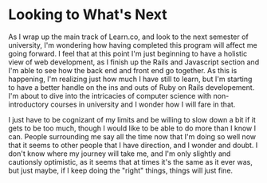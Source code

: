 # Looking to What's Next

As I wrap up the main track of Learn.co, and look to the next semester of university, I'm wondering how having completed this program will affect me going forward. I feel that at this point I'm just beginning to have a holistic view of web development, as I finish up the Rails and Javascript section and I'm able to see how the back end and front end go together. As this is happening, I'm realizing just how much I have still to learn, but I'm starting to have a better handle on the ins and outs of Ruby on Rails developement. I'm about to dive into the intricacies of computer science with non-introductory courses in university and I wonder how I will fare in that. 

I just have to be cognizant of my limits and be willing to slow down a bit if it gets to be too much, though I would like to be able to do more than I know I can. People surrounding me say all the time now that I'm doing so well now that it seems to other people that I have direction, and I wonder and doubt. I don't know where my journey will take me, and I'm only slightly and cautionsly optimistic, as it seems that at times it's the same as it ever was, but just maybe, if I keep doing the "right" things, things will just fine.
